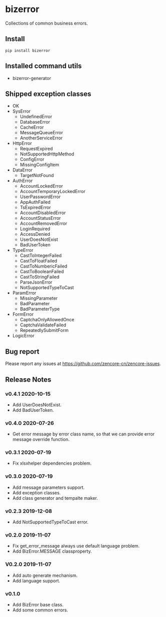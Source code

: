 # bizerror

Collections of common business errors.

## Install

```shell
pip install bizerror
```

## Installed command utils

- bizerror-generator

## Shipped exception classes

- OK
- SysError
    - UndefinedError
    - DatabaseError
    - CacheError
    - MessageQueueError
    - AnotherServiceError
- HttpError
    - RequestExpired
    - NotSupportedHttpMethod
    - ConfigError
    - MissingConfigItem
- DataError
    - TargetNotFound
- AuthError
    - AccountLockedError
    - AccountTemporaryLockedError
    - UserPasswordError
    - AppAuthFailed
    - TsExpiredError
    - AccountDisabledError
    - AccountStatusError
    - AccountRemovedError
    - LoginRequired
    - AccessDenied
    - UserDoesNotExist
    - BadUserToken
- TypeError
    - CastToIntegerFailed
    - CastToFloatFailed
    - CastToNumbericFailed
    - CastToBooleanFailed
    - CastToStringFailed
    - ParseJsonError
    - NotSupportedTypeToCast
- ParamError
    - MissingParameter
    - BadParameter
    - BadParameterType
- FormError
    - CaptchaOnlyAllowedOnce
    - CaptchaValidateFailed
    - RepeatedlySubmitForm
- LogicError

## Bug report

Please report any issues at https://github.com/zencore-cn/zencore-issues.

## Release Notes

### v0.4.1 2020-10-15

- Add UserDoesNotExist.
- Add BadUserToken.

### v0.4.0 2020-07-26

- Get error message by error class name, so that we can provide error message override function.

### v0.3.1 2020-07-19

- Fix xlsxhelper dependencies problem.

### v0.3.0 2020-07-19

- Add message parameters support.
- Add exception classes.
- Add class generator and tempalte maker.

### v0.2.3 2019-12-08

- Add NotSupportedTypeToCast error.

### v0.2.0 2019-11-07

- Fix get_error_message always use default language problem.
- Add BizError.MESSAGE classproperty.

### V0.2.0 2019-11-07

- Add auto generate mechanism.
- Add language support.


### v0.1.0

- Add BizError base class.
- Add some common errors.
